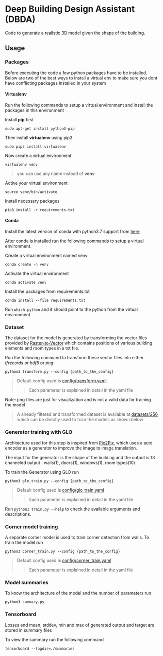 # Deep Building Design Assistant (DBDA)

Code to generate a realistic 3D model given the shape of the building.

## Usage

### Packages

Before executing the code a few python packages have to be installed. Below are two of the best ways to install a virtual env to make sure you dont have conflicting packages installed in your system 

#### Virtualenv

Run the following commands to setup a virtual environment and install the packages in this environment 

Install **pip** first

    sudo apt-get install python3-pip

Then install **virtualenv** using pip3

    sudo pip3 install virtualenv 

Now create a virtual environment 

    virtualenv venv 

> you can use any name instead of **venv**

Active your virtual environment   
    
    source venv/bin/activate
    
Install necessary packages

    pip3 install -r requirements.txt

#### Conda

Install the latest version of conda with python3.7 support from [here](https://docs.conda.io/projects/conda/en/latest/user-guide/install/)

After conda is installed run the following commands to setup a virtual environment.

Create a virtual environment named venv

    conda create -n venv
    
Activate the virtual environment

    conda activate venv
   
Install the packages from requirements.txt
    
    conda install --file requirements.txt

Run ```which python``` and it should point to the python from the virtual environment. 

### Dataset

The dataset for the model is generated by transforming the vector files provided by [Raster-to-Vector](http://art-programmer.github.io/floorplan-transformation/paper.pdf)
which contains positions of various building elements and room types in a txt file.

Run the following command to transform these vector files into either *tfrecords* or *hdf5* or *png*

    python3 transform.py --config {path_to_the_config}
    
> Default config used is [config/transform.yaml](config/transform.yaml)
>> Each parameter is explained in detail in the yaml file

Note: png files are just for visualization and is not a valid data for training the model

> A already filtered and transformed dataset is available at [datasets/256](datasets/256) which can be directly used to train the models as shown below

### Generator training with GLO

Architecture used for this step is inspired from [Pix2Pix](https://arxiv.org/abs/1611.07004), which uses a auto 
encoder as a generator to improve the image to image translation.

The input for the generator is the shape of the building and the output is 13 channeled output : 
walls(1), doors(1), windows(1), room types(10)

To train the Generator using GLO run

    python3 glo_train.py --config {path_to_the_config} 
    
> Default config used is [config/glo_train.yaml](config/glo_train.yaml)
>> Each parameter is explained in detail in the yaml file 

Run `python3 train.py --help` to check the available arguments and descriptions.


### Corner model training

A separate corner model is used to train corner detection from walls. To train the model run

    python3 corner_train.py --config {path_to_the_config}

> Default config used is [config/corner_train.yaml](config/corner_train.yaml)
>> Each parameter is explained in detail in the yaml file 


### Model summaries

To know the architecture of the model and the number of parameters run
    
    python3 summary.py

### Tensorboard

Losses and mean, stddev, min and max of generated output and target are stored in summary files 

To view the summary run the following command

    tensorboard --logdir=./summaries
     
